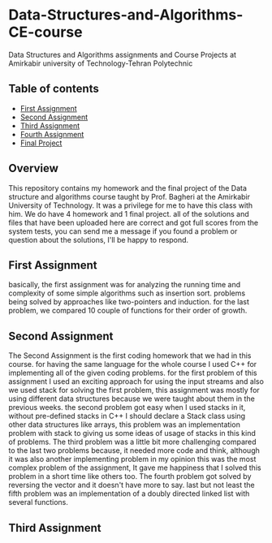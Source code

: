 # Data-Structures-and-Algorithms-CE-course
Data Structures and Algorithms assignments and Course Projects at Amirkabir university of Technology-Tehran Polytechnic

## Table of contents
- [First Assignment](#First-Assignment)
- [Second Assignment](#Second-Assignment)
- [Third Assignment](#Third-Assignment)
- [Fourth Assignment](#Fourth-Assignment)
- [Final Project](#Final-Project)

## Overview
  This repository contains my homework and the final project of the Data structure and algorithms course taught by Prof. Bagheri at the Amirkabir University of Technology.
  It was a privilege for me to have this class with him. We do have 4 homework and 1 final project. all of the solutions and files that have been uploaded here are correct and 
  got full scores from the system tests, you can send me a message if you found a problem or question about the solutions, I'll be happy to respond.

## First Assignment
  basically, the first assignment was for analyzing the running time and complexity of some simple algorithms such as insertion sort. problems being solved by approaches like 
  two-pointers and induction. for the last problem, we compared 10 couple of functions for their order of growth.

## Second Assignment 
  The Second Assignment is the first coding homework that we had in this course. for having the same language for the whole course I used C++ for implementing all of the given 
  coding problems. for the first problem of this assignment I used an exciting approach for using the input streams and also we used stack for solving the first problem, this 
  assignment was mostly for using different data structures because we were taught about them in the previous weeks. the second problem got easy when I used stacks in it, 
  without pre-defined stacks in C++ I should declare a Stack class using other data structures like arrays, this problem was an implementation problem with stack to giving us 
  some ideas of usage of stacks in this kind of problems. The third problem was a little bit more challenging compared to the last two problems because, it needed more code and 
  think, although it was also another implementing problem in my opinion this was the most complex problem of the assignment, It gave me happiness that I solved this problem in 
  a short time like others too. The fourth problem got solved by reversing the vector and it doesn't have more to say. last but not least the fifth problem was an 
  implementation of a doubly directed linked list with several functions.

## Third Assignment
  
